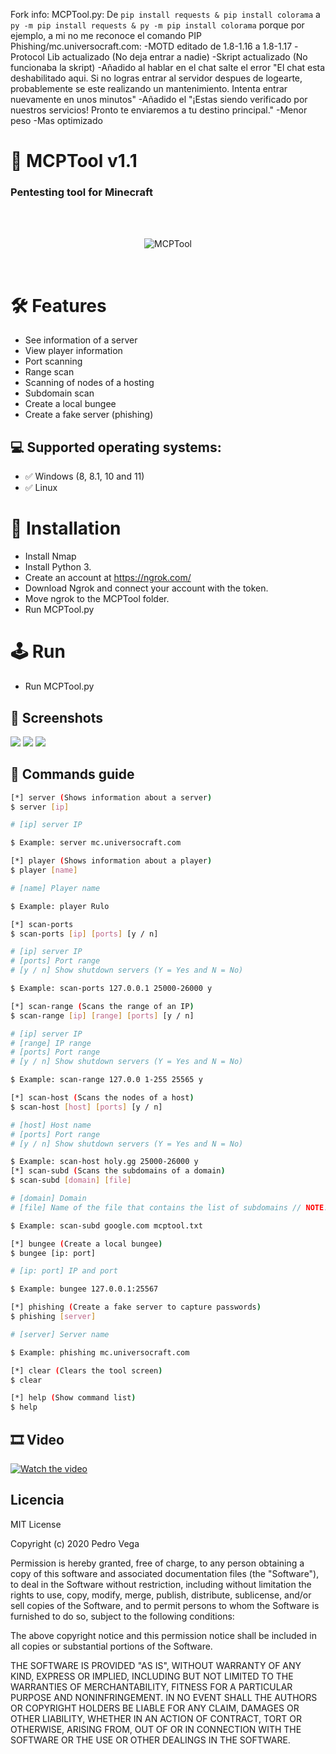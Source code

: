 Fork info:
MCPTool.py:
De `pip install requests & pip install colorama` a `py -m pip install requests & py -m pip install colorama` porque por ejemplo, a mi no me reconoce el comando PIP
Phishing/mc.universocraft.com: 
   -MOTD editado de 1.8-1.16 a 1.8-1.17
   -Protocol Lib actualizado (No deja entrar a nadie)
   -Skript actualizado (No funcionaba la skript)
   -Añadido al hablar en el chat salte el error "El chat esta deshabilitado aqui. Si no logras entrar al servidor despues de logearte, probablemente se este realizando un mantenimiento. Intenta entrar nuevamente en unos minutos" 
   -Añadido el "¡Estas siendo verificado por nuestros servicios! Pronto te enviaremos a tu destino principal."
   -Menor peso
   -Mas optimizado

# 🧨  MCPTool v1.1

<h3> Pentesting tool for Minecraft </h3>
<br/>
</br>
<p align="center">
<img src="https://github.com/wrrulos/Imagenes-Github/blob/main/MCPTool/MCPTool.png" title="MCPTool">
</p>
<br/>

# 🛠 Features

* See information of a server
* View player information
* Port scanning
* Range scan
* Scanning of nodes of a hosting
* Subdomain scan
* Create a local bungee
* Create a fake server (phishing)

## 💻 Supported operating systems:

* ✅ Windows (8, 8.1, 10 and 11)
* ✅ Linux

# 🔧 Installation 

* Install Nmap
* Install Python 3.
* Create an account at https://ngrok.com/
* Download Ngrok and connect your account with the token.
* Move ngrok to the MCPTool folder.
* Run MCPTool.py

# 🕹 Run

* Run MCPTool.py 

## 📸 Screenshots

<img src="https://github.com/wrrulos/Imagenes-Github/blob/main/MCPTool/1.PNG.jpg">
<img src="https://github.com/wrrulos/Imagenes-Github/blob/main/MCPTool/2.PNG.jpg">
<img src="https://github.com/wrrulos/Imagenes-Github/blob/main/MCPTool/3.PNG.jpg">

## 📝 Commands guide

```bash
[*] server (Shows information about a server)
$ server [ip]

# [ip] server IP

$ Example: server mc.universocraft.com

[*] player (Shows information about a player)
$ player [name]

# [name] Player name

$ Example: player Rulo

[*] scan-ports
$ scan-ports [ip] [ports] [y / n]

# [ip] server IP
# [ports] Port range
# [y / n] Show shutdown servers (Y = Yes and N = No)

$ Example: scan-ports 127.0.0.1 25000-26000 y

[*] scan-range (Scans the range of an IP)
$ scan-range [ip] [range] [ports] [y / n]

# [ip] server IP
# [range] IP range
# [ports] Port range
# [y / n] Show shutdown servers (Y = Yes and N = No)

$ Example: scan-range 127.0.0 1-255 25565 y

[*] scan-host (Scans the nodes of a host)
$ scan-host [host] [ports] [y / n]

# [host] Host name
# [ports] Port range
# [y / n] Show shutdown servers (Y = Yes and N = No)

$ Example: scan-host holy.gg 25000-26000 y
[*] scan-subd (Scans the subdomains of a domain)
$ scan-subd [domain] [file]

# [domain] Domain
# [file] Name of the file that contains the list of subdomains // NOTE: You can add a custom list in / config / subdomains

$ Example: scan-subd google.com mcptool.txt

[*] bungee (Create a local bungee)
$ bungee [ip: port]

# [ip: port] IP and port

$ Example: bungee 127.0.0.1:25567

[*] phishing (Create a fake server to capture passwords)
$ phishing [server]

# [server] Server name

$ Example: phishing mc.universocraft.com

[*] clear (Clears the tool screen)
$ clear

[*] help (Show command list)
$ help
```

## 🎞 Video 
[![Watch the video](https://github.com/wrrulos/Imagenes-Github/blob/main/MCPTool/Miniatura.jpg?raw=true)](https://youtu.be/9m7KNd9EHBI)

## Licencia 

MIT License

Copyright (c) 2020 Pedro Vega

Permission is hereby granted, free of charge, to any person obtaining a copy
of this software and associated documentation files (the "Software"), to deal
in the Software without restriction, including without limitation the rights
to use, copy, modify, merge, publish, distribute, sublicense, and/or sell
copies of the Software, and to permit persons to whom the Software is
furnished to do so, subject to the following conditions:

The above copyright notice and this permission notice shall be included in all
copies or substantial portions of the Software.

THE SOFTWARE IS PROVIDED "AS IS", WITHOUT WARRANTY OF ANY KIND, EXPRESS OR
IMPLIED, INCLUDING BUT NOT LIMITED TO THE WARRANTIES OF MERCHANTABILITY,
FITNESS FOR A PARTICULAR PURPOSE AND NONINFRINGEMENT. IN NO EVENT SHALL THE
AUTHORS OR COPYRIGHT HOLDERS BE LIABLE FOR ANY CLAIM, DAMAGES OR OTHER
LIABILITY, WHETHER IN AN ACTION OF CONTRACT, TORT OR OTHERWISE, ARISING FROM,
OUT OF OR IN CONNECTION WITH THE SOFTWARE OR THE USE OR OTHER DEALINGS IN THE
SOFTWARE.

 
